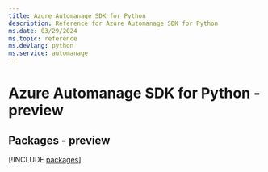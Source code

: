 ```yaml
---
title: Azure Automanage SDK for Python
description: Reference for Azure Automanage SDK for Python
ms.date: 03/29/2024
ms.topic: reference
ms.devlang: python
ms.service: automanage
---
```

# Azure Automanage SDK for Python - preview
## Packages - preview
[!INCLUDE [packages](automanage-index.md)]